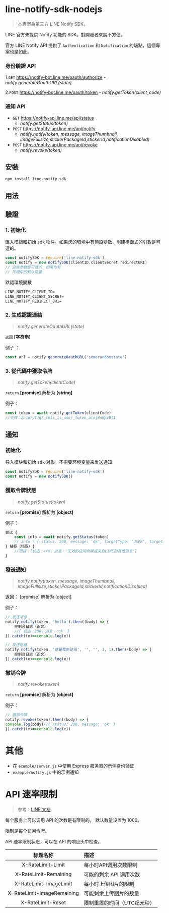 # line-notify-sdk-nodejs

> 本專案為第三方 LINE Notify SDK。

LINE 官方未提供 Notify 功能的 SDK。對開發者來說不方便。

官方 LINE Notify API 提供了 `Authentication` 和 `Notification` 的端點，這個專案也是如此。

### 身份驗證 API

1.`GET` https://notify-bot.line.me/oauth/authorize
    - *notify.generateOauthURL(state)*

2.`POST` https://notify-bot.line.me/oauth/token
    - *notify.getToken(client_code)*
    
### 通知 API
- `GET` https://notify-api.line.me/api/status
    - *notify.getStatus(token)*
- `POST` https://notify-api.line.me/api/notify
    - *notify.notify(token, message, imageThumbnail, imageFullsize,stickerPackageId,stickerId,notificationDisabled)*
- `POST` https://notify-api.line.me/api/revoke
    - *notify.revoke(token)*

## 安裝

`npm install line-notify-sdk`

## 用法

## 驗證

### 1. 初始化

匯入模組和初始 sdk 物件。如果您的環境中有預設變數，則建構函式的引數是可選的。

```javascript
const notifySDK = require('line-notify-sdk')
const notify = new notifySDK(clientID,clientSecret,redirectURI)
// 这些参数是可选的，如果你有
// 环境中的默认变量
```
默認環境變數
```md
LINE_NOTIFY_CLIENT_ID=
LINE_NOTIFY_CLIENT_SECRET=
LINE_NOTIFY_REDIRECT_URI=
```

### 2. 生成認證連結

> *notify.generateOauthURL(state)*

`返回` **[字符串]**

例子 ：
```javascript
const url = notify.generateOauthURL('somerandomstate')
```

### 3. 從代碼中獲取令牌
> *notify.getToken(clientCode)*

`return` **[promise]** 解析为 **[string]**

例子：
```javascript
const token = await notify.getToken(clientCode)
//令牌：ZnCpYyTJq7_this_is_user_token_alxj8nWpzBl1
```


## 通知

### 初始化

导入模块和初始 sdk 对象。不需要环境变量来发送通知

```javascript
const notifySDK = require('line-notify-sdk')
const notify = new notifySDK()
```

### 獲取令牌狀態
> *notify.getStatus(token)*

`return` **[promise]** 解析为 **[object]**

例子：
```javascript
尝试 {
    const info = await notify.getStatus(token)
    // info : { status: 200, message: 'ok', targetType: 'USER', target: 'yiyu0x' }
} 捕捉（错误）{
    //错误：{状态：4xx，消息：'无效的访问令牌或来自LINE的其他消息'}
}
```
### 發送通知

> *notify.notify(token, message, imageThumbnail, imageFullsize,stickerPackageId,stickerId,notificationDisabled)*

返回： [promise] 解析为 [object]

例子：
```javascript
// 发送消息
notify.notify(token, 'hello').then((body) => {
    控制台日志（正文）
    //{ 状态：200，消息：'ok' }
}).catch((e)=>console.log(e))

// 发送贴纸
notify.notify(token, '这是我的贴纸', '', '', 1, 1).then((body) => {
    控制台日志（正文）
}).catch((e)=>console.log(e))
```

### 撤销令牌

> *notify.revoke(token)*

`return` **[promise]** 解析为 **[object]**

例子：
```javascript
// 撤销令牌
notify.revoke(token).then((body) => {
console.log(body)//{ status: 200, message: 'ok' }
}).catch((e)=>console.log(e))
```

# 其他

- 在 `example/server.js` 中使用 Express 服务器的示例身份验证
- `example/notify.js` 中的示例通知

# API 速率限制

> 参考：[LINE 文档](https://notify-bot.line.me/doc/en/)

每个服务上可以调用 API 的次数是有限制的。
默认数量设置为 1000。

限制是每个访问令牌。

API 速率限制状态，可以在 API 的响应头中检查。

|标题名称 |描述
|:----------:|:-------------
| X-RateLimit-Limit |每小时API调用次数限制
| X-RateLimit-Remaining |可能的剩余 API 调用次数
| X-RateLimit-ImageLimit |每小时上传图片的限制
| X-RateLimit-ImageRemaining |可能剩余上传图片的数量
| X-RateLimit-Reset |限制重置的时间（UTC纪元秒）
